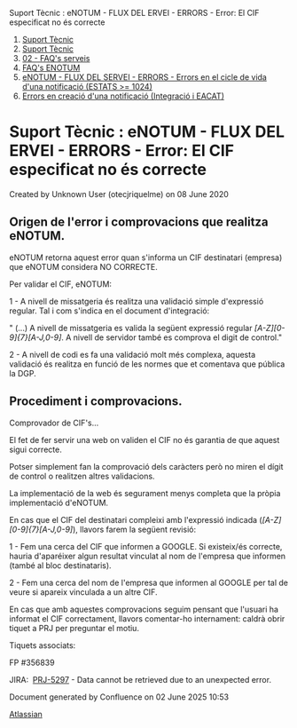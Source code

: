 Suport Tècnic : eNOTUM - FLUX DEL ERVEI - ERRORS - Error: El CIF especificat no és correcte  

1.  [Suport Tècnic](index.md)
2.  [Suport Tècnic](13893782.md)
3.  [02 - FAQ's serveis](26313393.md)
4.  [FAQ's ENOTUM](28705561.md)
5.  [eNOTUM - FLUX DEL SERVEI - ERRORS - Errors en el cicle de vida d'una notificació (ESTATS >= 1024)](36340658.md)
6.  [Errors en creació d'una notificació (Integració i EACAT)](36341306.md)

Suport Tècnic : eNOTUM - FLUX DEL ERVEI - ERRORS - Error: El CIF especificat no és correcte
===========================================================================================

Created by Unknown User (otecjriquelme) on 08 June 2020

Origen de l'error i comprovacions que realitza eNOTUM.
------------------------------------------------------

eNOTUM retorna aquest error quan s'informa un CIF destinatari (empresa) que eNOTUM considera NO CORRECTE.

Per validar el CIF, eNOTUM:

1 - A nivell de missatgeria és realitza una validació simple d'expressió regular. Tal i com s'indica en el document d'integració:

" (...) A nivell de missatgeria es valida la següent expressió regular _\[A-Z\]\[0-9\]{7}\[A-J,0-9\]_. A nivell de servidor també es comprova el digit de control."

  

2 - A nivell de codi es fa una validació molt més complexa, aquesta validació és realitza en funció de les normes que et comentava que pública la DGP.

  

Procediment i comprovacions.
----------------------------

Comprovador de CIF's...

El fet de fer servir una web on validen el CIF no és garantia de que aquest sigui correcte.

Potser simplement fan la comprovació dels caràcters però no miren el dígit de control o realitzen altres validacions.

La implementació de la web és segurament menys completa que la pròpia implementació d'eNOTUM.

  

En cas que el CIF del destinatari compleixi amb l'expressió indicada (_\[A-Z\]\[0-9\]{7}\[A-J,0-9\]_), llavors farem la següent revisió:

1 - Fem una cerca del CIF que informen a GOOGLE. Si existeix/és correcte, hauria d'aparéixer algun resultat vinculat al nom de l'empresa que informen (també al bloc destinataris).

2 - Fem una cerca del nom de l'empresa que informen al GOOGLE per tal de veure si apareix vinculada a un altre CIF.

En cas que amb aquestes comprovacions seguim pensant que l'usuari ha informat el CIF correctament, llavors comentar-ho internament: caldrà obrir tiquet a PRJ per preguntar el motiu.

  

Tiquets associats:

FP #356839

JIRA:  [PRJ-5297](https://contacte.aoc.cat/browse/PRJ-5297?src=confmacro) - Data cannot be retrieved due to an unexpected error.

  

  

Document generated by Confluence on 02 June 2025 10:53

[Atlassian](http://www.atlassian.com/)